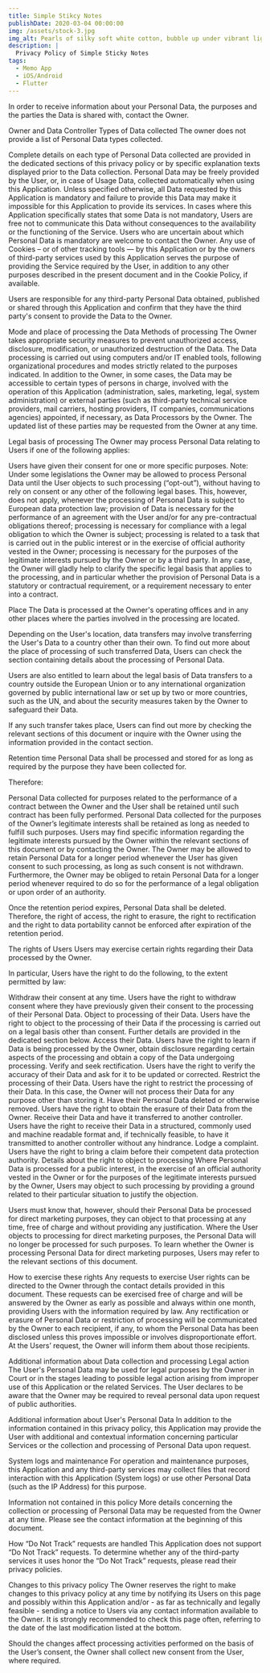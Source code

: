 ```yaml
---
title: Simple Stikcy Notes
publishDate: 2020-03-04 00:00:00
img: /assets/stock-3.jpg
img_alt: Pearls of silky soft white cotton, bubble up under vibrant lighting
description: |
  Privacy Policy of Simple Sticky Notes
tags:
  - Memo App
  - iOS/Android
  - Flutter
---
```


In order to receive information about your Personal Data, the purposes and the parties the Data is shared with, contact the Owner.

Owner and Data Controller
Types of Data collected
The owner does not provide a list of Personal Data types collected.

Complete details on each type of Personal Data collected are provided in the dedicated sections of this privacy policy or by specific explanation texts displayed prior to the Data collection.
Personal Data may be freely provided by the User, or, in case of Usage Data, collected automatically when using this Application.
Unless specified otherwise, all Data requested by this Application is mandatory and failure to provide this Data may make it impossible for this Application to provide its services. In cases where this Application specifically states that some Data is not mandatory, Users are free not to communicate this Data without consequences to the availability or the functioning of the Service.
Users who are uncertain about which Personal Data is mandatory are welcome to contact the Owner.
Any use of Cookies – or of other tracking tools — by this Application or by the owners of third-party services used by this Application serves the purpose of providing the Service required by the User, in addition to any other purposes described in the present document and in the Cookie Policy, if available.

Users are responsible for any third-party Personal Data obtained, published or shared through this Application and confirm that they have the third party's consent to provide the Data to the Owner.

Mode and place of processing the Data
Methods of processing
The Owner takes appropriate security measures to prevent unauthorized access, disclosure, modification, or unauthorized destruction of the Data.
The Data processing is carried out using computers and/or IT enabled tools, following organizational procedures and modes strictly related to the purposes indicated. In addition to the Owner, in some cases, the Data may be accessible to certain types of persons in charge, involved with the operation of this Application (administration, sales, marketing, legal, system administration) or external parties (such as third-party technical service providers, mail carriers, hosting providers, IT companies, communications agencies) appointed, if necessary, as Data Processors by the Owner. The updated list of these parties may be requested from the Owner at any time.

Legal basis of processing
The Owner may process Personal Data relating to Users if one of the following applies:

Users have given their consent for one or more specific purposes. Note: Under some legislations the Owner may be allowed to process Personal Data until the User objects to such processing (“opt-out”), without having to rely on consent or any other of the following legal bases. This, however, does not apply, whenever the processing of Personal Data is subject to European data protection law;
provision of Data is necessary for the performance of an agreement with the User and/or for any pre-contractual obligations thereof;
processing is necessary for compliance with a legal obligation to which the Owner is subject;
processing is related to a task that is carried out in the public interest or in the exercise of official authority vested in the Owner;
processing is necessary for the purposes of the legitimate interests pursued by the Owner or by a third party.
In any case, the Owner will gladly help to clarify the specific legal basis that applies to the processing, and in particular whether the provision of Personal Data is a statutory or contractual requirement, or a requirement necessary to enter into a contract.

Place
The Data is processed at the Owner's operating offices and in any other places where the parties involved in the processing are located.

Depending on the User's location, data transfers may involve transferring the User's Data to a country other than their own. To find out more about the place of processing of such transferred Data, Users can check the section containing details about the processing of Personal Data.

Users are also entitled to learn about the legal basis of Data transfers to a country outside the European Union or to any international organization governed by public international law or set up by two or more countries, such as the UN, and about the security measures taken by the Owner to safeguard their Data.

If any such transfer takes place, Users can find out more by checking the relevant sections of this document or inquire with the Owner using the information provided in the contact section.

Retention time
Personal Data shall be processed and stored for as long as required by the purpose they have been collected for.

Therefore:

Personal Data collected for purposes related to the performance of a contract between the Owner and the User shall be retained until such contract has been fully performed.
Personal Data collected for the purposes of the Owner’s legitimate interests shall be retained as long as needed to fulfill such purposes. Users may find specific information regarding the legitimate interests pursued by the Owner within the relevant sections of this document or by contacting the Owner.
The Owner may be allowed to retain Personal Data for a longer period whenever the User has given consent to such processing, as long as such consent is not withdrawn. Furthermore, the Owner may be obliged to retain Personal Data for a longer period whenever required to do so for the performance of a legal obligation or upon order of an authority.

Once the retention period expires, Personal Data shall be deleted. Therefore, the right of access, the right to erasure, the right to rectification and the right to data portability cannot be enforced after expiration of the retention period.

The rights of Users
Users may exercise certain rights regarding their Data processed by the Owner.

In particular, Users have the right to do the following, to the extent permitted by law:

Withdraw their consent at any time. Users have the right to withdraw consent where they have previously given their consent to the processing of their Personal Data.
Object to processing of their Data. Users have the right to object to the processing of their Data if the processing is carried out on a legal basis other than consent. Further details are provided in the dedicated section below.
Access their Data. Users have the right to learn if Data is being processed by the Owner, obtain disclosure regarding certain aspects of the processing and obtain a copy of the Data undergoing processing.
Verify and seek rectification. Users have the right to verify the accuracy of their Data and ask for it to be updated or corrected.
Restrict the processing of their Data. Users have the right to restrict the processing of their Data. In this case, the Owner will not process their Data for any purpose other than storing it.
Have their Personal Data deleted or otherwise removed. Users have the right to obtain the erasure of their Data from the Owner.
Receive their Data and have it transferred to another controller. Users have the right to receive their Data in a structured, commonly used and machine readable format and, if technically feasible, to have it transmitted to another controller without any hindrance.
Lodge a complaint. Users have the right to bring a claim before their competent data protection authority.
Details about the right to object to processing
Where Personal Data is processed for a public interest, in the exercise of an official authority vested in the Owner or for the purposes of the legitimate interests pursued by the Owner, Users may object to such processing by providing a ground related to their particular situation to justify the objection.

Users must know that, however, should their Personal Data be processed for direct marketing purposes, they can object to that processing at any time, free of charge and without providing any justification. Where the User objects to processing for direct marketing purposes, the Personal Data will no longer be processed for such purposes. To learn whether the Owner is processing Personal Data for direct marketing purposes, Users may refer to the relevant sections of this document.

How to exercise these rights
Any requests to exercise User rights can be directed to the Owner through the contact details provided in this document. These requests can be exercised free of charge and will be answered by the Owner as early as possible and always within one month, providing Users with the information required by law. Any rectification or erasure of Personal Data or restriction of processing will be communicated by the Owner to each recipient, if any, to whom the Personal Data has been disclosed unless this proves impossible or involves disproportionate effort. At the Users’ request, the Owner will inform them about those recipients.

Additional information about Data collection and processing
Legal action
The User's Personal Data may be used for legal purposes by the Owner in Court or in the stages leading to possible legal action arising from improper use of this Application or the related Services.
The User declares to be aware that the Owner may be required to reveal personal data upon request of public authorities.

Additional information about User's Personal Data
In addition to the information contained in this privacy policy, this Application may provide the User with additional and contextual information concerning particular Services or the collection and processing of Personal Data upon request.

System logs and maintenance
For operation and maintenance purposes, this Application and any third-party services may collect files that record interaction with this Application (System logs) or use other Personal Data (such as the IP Address) for this purpose.

Information not contained in this policy
More details concerning the collection or processing of Personal Data may be requested from the Owner at any time. Please see the contact information at the beginning of this document.

How “Do Not Track” requests are handled
This Application does not support “Do Not Track” requests.
To determine whether any of the third-party services it uses honor the “Do Not Track” requests, please read their privacy policies.

Changes to this privacy policy
The Owner reserves the right to make changes to this privacy policy at any time by notifying its Users on this page and possibly within this Application and/or - as far as technically and legally feasible - sending a notice to Users via any contact information available to the Owner. It is strongly recommended to check this page often, referring to the date of the last modification listed at the bottom.

Should the changes affect processing activities performed on the basis of the User’s consent, the Owner shall collect new consent from the User, where required.